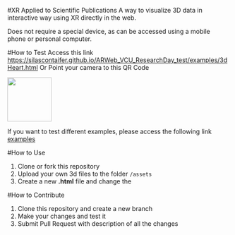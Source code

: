 #XR Applied to Scientific Publications
A way to visualize 3D data in interactive way using XR directly in the web.

Does not require a special device, as can be accessed using a mobile phone or personal computer.


#How to Test
Access this link https://silascontaifer.github.io/ARWeb_VCU_ResearchDay_test/examples/3dHeart.html
Or Point your camera to this QR Code

<img src="https://github.com/SilasContaifer/ARWeb_VCU_ResearchDay_test/blob/main/image/QrCode_Example_3dHeart.png" width="100" height="100">

If you want to test different examples, please access the following link [examples](https://silascontaifer.github.io/ARWeb_VCU_ResearchDay_test/)

#How to Use
1. Clone or fork this repository
1. Upload your own 3d files to the folder  `/assets`
1. Create a new **.html** file  and change the 

#How to Contribute
1. Clone this repository and create a new branch
1. Make your changes and test it
1. Submit Pull Request with description of all the changes